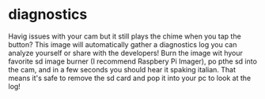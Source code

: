 # diagnostics

Havig issues with your cam but it still plays the chime when you tap the button? This image will automatically gather
a diagnostics log you can analyze yourself or share with the developers! Burn the image wit hyour favorite sd image burner
(I recommend Raspbery Pi Imager), po pthe sd into the cam, and in a few seconds you should hear it spaking italian. That means
it's safe to remove the sd card and pop it into your pc to look at the log!
